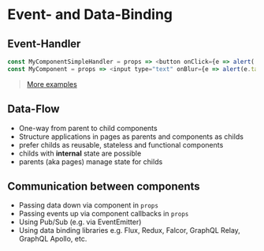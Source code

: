 # Event- and Data-Binding

## Event-Handler

```javascript
const MyComponentSimpleHandler = props => <button onClick={e => alert('Alert!')}>Alert</button>
const MyComponent = props => <input type="text" onBlur={e => alert(e.target.value)} />
```

> [More examples](/examples/basic-app/src/components/EventHandler.js)

## Data-Flow

* One-way from parent to child components
* Structure applications in pages as parents and components as childs
* prefer childs as reusable, stateless and functional components
* childs with __internal__ state are possible
* parents (aka pages) manage state for childs

## Communication between components

* Passing data down via component in `props`
* Passing events up via component callbacks in `props`
* Using Pub/Sub (e.g. via EventEmitter)
* Using data binding libraries e.g. Flux, Redux, Falcor, GraphQL Relay, GraphQL Apollo, etc.